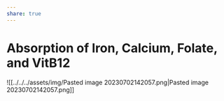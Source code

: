 ```yaml
---
share: true
---
```

# Absorption of Iron, Calcium, Folate, and VitB12
![[../../../assets/img/Pasted image 20230702142057.png|Pasted image 20230702142057.png]]